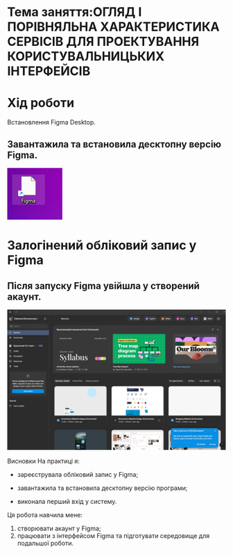 
# Тема заняття:ОГЛЯД І ПОРІВНЯЛЬНА ХАРАКТЕРИСТИКА СЕРВІСІВ ДЛЯ ПРОЕКТУВАННЯ КОРИСТУВАЛЬНИЦЬКИХ ІНТЕРФЕЙСІВ

# Хід роботи
Встановлення Figma Desktop.
## Завантажила та встановила десктопну версію Figma.

![Встановлення Figma](Imagens/figma.jpg)


# Залогінений обліковий запис у Figma
## Після запуску Figma увійшла у створений акаунт. 
![Інтерфейс Figma з акаунтом](Imagens/acc.jpg)

Висновки
На практиці я:

- зареєструвала обліковий запис у Figma;
* завантажила та встановила десктопну версію програми;
+ виконала перший вхід у систему.

Ця робота навчила мене:
1. створювати акаунт у Figma;
2. працювати з інтерфейсом Figma та підготувати середовище для подальшої роботи.










